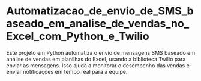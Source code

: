 # Automatizacao_de_envio_de_SMS_baseado_em_analise_de_vendas_no_Excel_com_Python_e_Twilio
Este projeto em Python automatiza o envio de mensagens SMS baseado em análise de vendas em planilhas do Excel, usando a biblioteca Twilio para enviar as mensagens. Isso ajuda a monitorar o desempenho das vendas e enviar notificações em tempo real para a equipe.
